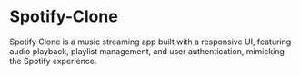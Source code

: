 # Spotify-Clone
Spotify Clone is a music streaming app built with a responsive UI, featuring audio playback, playlist management, and user authentication, mimicking the Spotify experience.
